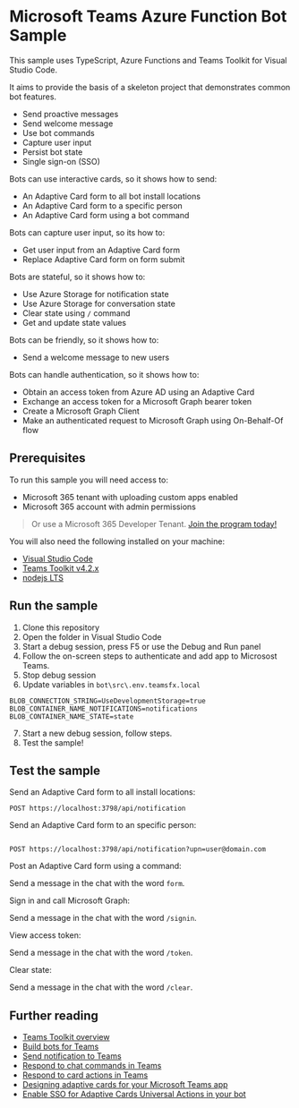 # Microsoft Teams Azure Function Bot Sample

This sample uses TypeScript, Azure Functions and Teams Toolkit for Visual Studio Code.

It aims to provide the basis of a skeleton project that demonstrates common bot features.

- Send proactive messages
- Send welcome message
- Use bot commands
- Capture user input
- Persist bot state
- Single sign-on (SSO)

Bots can use interactive cards, so it shows how to send:

- An Adaptive Card form to all bot install locations
- An Adaptive Card form to a specific person
- An Adaptive Card form using a bot command

Bots can capture user input, so its how to:

- Get user input from an Adaptive Card form
- Replace Adaptive Card form on form submit

Bots are stateful, so it shows how to:

- Use Azure Storage for notification state
- Use Azure Storage for conversation state
- Clear state using `/` command
- Get and update state values

Bots can be friendly, so it shows how to:

- Send a welcome message to new users

Bots can handle authentication, so it shows how to:

- Obtain an access token from Azure AD using an Adaptive Card
- Exchange an access token for a Microsoft Graph bearer token
- Create a Microsoft Graph Client
- Make an authenticated request to Microsoft Graph using On-Behalf-Of flow

## Prerequisites

To run this sample you will need access to:

- Microsoft 365 tenant with uploading custom apps enabled
- Microsoft 365 account with admin permissions

> Or use a Microsoft 365 Developer Tenant. [Join the program today!](https://developer.microsoft.com/microsoft-365/dev-program?WT.mc_id=m365-90825-garrytrinder)

You will also need the following installed on your machine:

- [Visual Studio Code](https://code.visualstudio.com/)
- [Teams Toolkit v4.2.x](https://marketplace.visualstudio.com/items?itemName=TeamsDevApp.ms-teams-vscode-extension)
- [nodejs LTS](https://nodejs.org/)

## Run the sample

1. Clone this repository
2. Open the folder in Visual Studio Code
3. Start a debug session, press F5 or use the Debug and Run panel
4. Follow the on-screen steps to authenticate and add app to Microsost Teams.
5. Stop debug session
6. Update variables in `bot\src\.env.teamsfx.local`
```
BLOB_CONNECTION_STRING=UseDevelopmentStorage=true
BLOB_CONTAINER_NAME_NOTIFICATIONS=notifications
BLOB_CONTAINER_NAME_STATE=state
```
7. Start a new debug session, follow steps.
8. Test the sample!

## Test the sample

Send an Adaptive Card form to all install locations:

```http
POST https://localhost:3798/api/notification
```

Send an Adaptive Card form to an specific person:

```http

POST https://localhost:3798/api/notification?upn=user@domain.com
```

Post an Adaptive Card form using a command:

Send a message in the chat with the word `form`.

Sign in and call Microsoft Graph:

Send a message in the chat with the word `/signin`.

View access token:

Send a message in the chat with the word `/token`.

Clear state:

Send a message in the chat with the word `/clear`.

## Further reading

- [Teams Toolkit overview](https://learn.microsoft.com/microsoftteams/platform/toolkit/teams-toolkit-fundamentals?pivots=visual-studio-code&WT.mc_id=m365-90825-garrytrinder)
- [Build bots for Teams](https://learn.microsoft.com/en-us/microsoftteams/platform/bots/what-are-bots?WT.mc_id=m365-90825-cxa)
- [Send notification to Teams](https://github.com/OfficeDev/TeamsFx/wiki/Send-notification-to-Teams)
- [Respond to chat commands in Teams](https://github.com/OfficeDev/TeamsFx/wiki/Respond-to-chat-commands-in-Teams)
- [Respond to card actions in Teams](https://github.com/OfficeDev/TeamsFx/wiki/Respond-to-card-actions-in-Teams)
- [Designing adaptive cards for your Microsoft Teams app](https://learn.microsoft.com/en-us/microsoftteams/platform/task-modules-and-cards/cards/design-effective-cards?tabs=design&WT.mc_id=m365-90825-cxa)
- [Enable SSO for Adaptive Cards Universal Actions in your bot](https://learn.microsoft.com/en-us/microsoftteams/platform/task-modules-and-cards/cards/universal-actions-for-adaptive-cards/enable-sso-for-your-adaptive-cards-universal-action?WT.mc_id=m365-90825-garrytrinder)